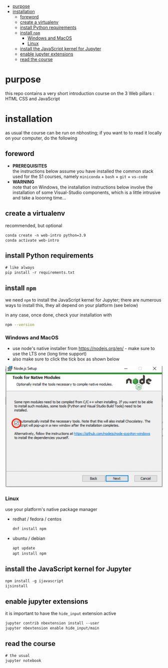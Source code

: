 - [purpose](#purpose)
- [installation](#installation)
  - [foreword](#foreword)
  - [create a virtualenv](#create-a-virtualenv)
  - [install Python requirements](#install-python-requirements)
  - [install `npm`](#install-npm)
    - [Windows and MacOS](#windows-and-macos)
    - [Linux](#linux)
  - [install the JavaScript kernel for Jupyter](#install-the-javascript-kernel-for-jupyter)
  - [enable jupyter extensions](#enable-jupyter-extensions)
  - [read the course](#read-the-course)


# purpose

this repo contains a very short introduction course on the 3 Web pillars : HTML CSS and JavaScript

# installation

as usual the course can be run on nbhosting; if you want to  to read it locally
on your computer, do the following


## foreword

* **PREREQUISITES**  
  the instructions below assume you have installed the common stack used for the
  S1 courses, namely `miniconda` + `bash` + `git` + `vs-code`
* **WARNING**  
  note that on Windows, the installation instructions below involve the
  installation of some Visual-Studio components, which is a little intrusive and
  take a looonng time...

## create a virtualenv

recommended, but optional

```
conda create -n web-intro python=3.9
conda activate web-intro
```

## install Python requirements

```
# like always
pip install -r requirements.txt
```

## install `npm`

we need `npm` to install the JavaScript kernel for Jupyter;
there are numerous ways to install this, they all depend on your platform (see below)

in any case, once done, check your installation with

```bash
npm --version
```

### Windows and MacOS

* use node's native installer from <https://nodejs.org/en/> - make sure to use the LTS one (long time support)
* also make sure to click the tick box as shown below

![](media/nodejs-setup-option.png)

### Linux

use your platform's native package manager

* redhat / fedora / centos

  ```bash
  dnf install npm
  ```

* ubuntu / debian

  ```bash
  apt update
  apt install npm
  ```

## install the JavaScript kernel for Jupyter

```
npm install -g ijavascript
ijsinstall
```

## enable jupyter extensions

it is important to have the `hide_input` extension active

```
jupyter contrib nbextension install --user
jupyter nbextension enable hide_input/main
```

## read the course

```
# the usual
jupyter notebook
```
